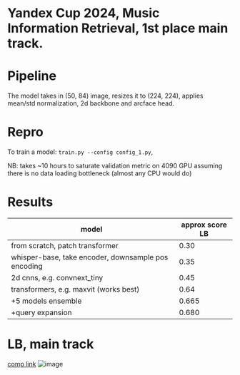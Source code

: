 # Yandex Cup 2024, Music Information Retrieval, 1st place main track.

# Pipeline 
The model takes in (50, 84) image, resizes it to (224, 224), applies mean/std normalization, 2d backbone and arcface head. 

# Repro
To train a model:
```train.py --config config_1.py```, 

NB: takes ~10 hours to saturate validation metric on 4090 GPU assuming there is no data loading bottleneck (almost any CPU would do)

# Results
| model | approx score LB | 
| --- | --- | 
| from scratch, patch transformer | 0.30 |
| whisper-base, take encoder, downsample pos encoding | 0.35 |
| 2d cnns, e.g. convnext_tiny | 0.45 | 
| transformers, e.g. maxvit (works best) | 0.64 | 
| +5 models ensemble | 0.665 | 
| +query expansion | 0.680 |

# LB, main track
[comp link](https://yandex.ru/cup/ml)
![image](https://github.com/user-attachments/assets/c2020c05-9362-49c5-b77f-0a022595c2f0)

